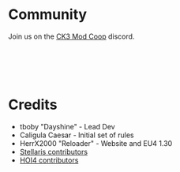 # Community

Join us on the [CK3 Mod Coop](https://discord.gg/apEvxDZ) discord.

<div style="height:60px"></div>

# Credits
* tboby "Dayshine" - Lead Dev
* Caligula Caesar - Initial set of rules
* HerrX2000 "Reloader" - Website and EU4 1.30
* [Stellaris contributors](https://github.com/cwtools/cwtools-stellaris-config/graphs/contributors)
* [HOI4 contributors](https://github.com/cwtools/cwtools-hoi4-config/graphs/contributors)